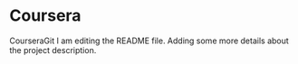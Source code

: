 # Coursera
CourseraGit
I am editing the README file. Adding some more details about the project description.
